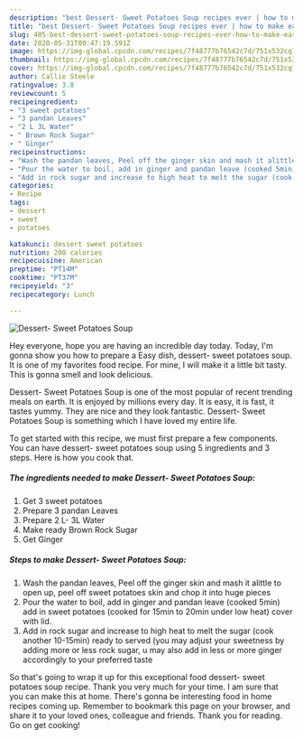 ```yaml
---
description: "best Dessert- Sweet Potatoes Soup recipes ever | how to make easy Dessert- Sweet Potatoes Soup"
title: "best Dessert- Sweet Potatoes Soup recipes ever | how to make easy Dessert- Sweet Potatoes Soup"
slug: 405-best-dessert-sweet-potatoes-soup-recipes-ever-how-to-make-easy-dessert-sweet-potatoes-soup
date: 2020-05-31T09:47:19.591Z
image: https://img-global.cpcdn.com/recipes/7f48777b76542c7d/751x532cq70/dessert-sweet-potatoes-soup-recipe-main-photo.jpg
thumbnail: https://img-global.cpcdn.com/recipes/7f48777b76542c7d/751x532cq70/dessert-sweet-potatoes-soup-recipe-main-photo.jpg
cover: https://img-global.cpcdn.com/recipes/7f48777b76542c7d/751x532cq70/dessert-sweet-potatoes-soup-recipe-main-photo.jpg
author: Callie Steele
ratingvalue: 3.8
reviewcount: 5
recipeingredient:
- "3 sweet potatoes"
- "3 pandan Leaves"
- "2 L 3L Water"
- " Brown Rock Sugar"
- " Ginger"
recipeinstructions:
- "Wash the pandan leaves, Peel off the ginger skin and mash it alittle to open up, peel off sweet potatoes skin and chop it into huge pieces"
- "Pour the water to boil, add in ginger and pandan leave (cooked 5min) add in sweet potatoes (cooked for 15min to 20min under low heat) cover with lid."
- "Add in rock sugar and increase to high heat to melt the sugar (cook another 10-15min) ready to served (you may adjust your sweetness by adding more or less rock sugar, u may also add in less or more ginger accordingly to your preferred taste"
categories:
- Recipe
tags:
- dessert
- sweet
- potatoes

katakunci: dessert sweet potatoes 
nutrition: 200 calories
recipecuisine: American
preptime: "PT14M"
cooktime: "PT37M"
recipeyield: "3"
recipecategory: Lunch

---
```



![Dessert- Sweet Potatoes Soup](https://img-global.cpcdn.com/recipes/7f48777b76542c7d/751x532cq70/dessert-sweet-potatoes-soup-recipe-main-photo.jpg)

Hey everyone, hope you are having an incredible day today. Today, I'm gonna show you how to prepare a Easy dish, dessert- sweet potatoes soup. It is one of my favorites food recipe. For mine, I will make it a little bit tasty. This is gonna smell and look delicious.

Dessert- Sweet Potatoes Soup is one of the most popular of recent trending meals on earth. It is enjoyed by millions every day. It is easy, it is fast, it tastes yummy. They are nice and they look fantastic. Dessert- Sweet Potatoes Soup is something which I have loved my entire life.




To get started with this recipe, we must first prepare a few components. You can have dessert- sweet potatoes soup using 5 ingredients and 3 steps. Here is how you cook that.

<!--inarticleads1-->

##### The ingredients needed to make Dessert- Sweet Potatoes Soup:

1. Get 3 sweet potatoes
1. Prepare 3 pandan Leaves
1. Prepare 2 L- 3L Water
1. Make ready  Brown Rock Sugar
1. Get  Ginger




<!--inarticleads2-->

##### Steps to make Dessert- Sweet Potatoes Soup:

1. Wash the pandan leaves, Peel off the ginger skin and mash it alittle to open up, peel off sweet potatoes skin and chop it into huge pieces
1. Pour the water to boil, add in ginger and pandan leave (cooked 5min) add in sweet potatoes (cooked for 15min to 20min under low heat) cover with lid.
1. Add in rock sugar and increase to high heat to melt the sugar (cook another 10-15min) ready to served (you may adjust your sweetness by adding more or less rock sugar, u may also add in less or more ginger accordingly to your preferred taste




So that's going to wrap it up for this exceptional food dessert- sweet potatoes soup recipe. Thank you very much for your time. I am sure that you can make this at home. There's gonna be interesting food in home recipes coming up. Remember to bookmark this page on your browser, and share it to your loved ones, colleague and friends. Thank you for reading. Go on get cooking!
